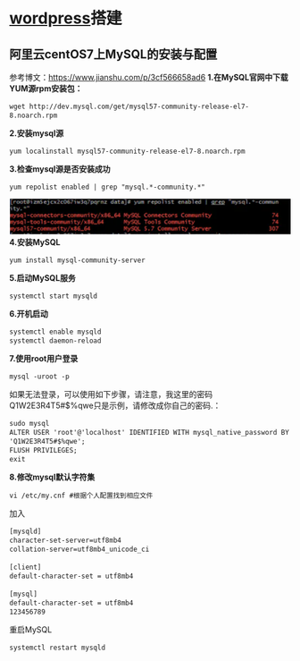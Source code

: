 # [wordpress](https://wordpress.org/)搭建



## 阿里云centOS7上MySQL的安装与配置

参考博文：https://www.jianshu.com/p/3cf566658ad6
**1.在MySQL官网中下载YUM源rpm安装包：**

```
wget http://dev.mysql.com/get/mysql57-community-release-el7-8.noarch.rpm
```

**2.安装mysql源**

```
yum localinstall mysql57-community-release-el7-8.noarch.rpm
```

**3.检查mysql源是否安装成功**

```
yum repolist enabled | grep "mysql.*-community.*"
```

![image-20210105232842335](../assets/mysql环境搭建.assets/image-20210105232842335.png)
**4.安装MySQL**

```
yum install mysql-community-server
```

**5.启动MySQL服务**

```
systemctl start mysqld
```

**6.开机启动**

```
systemctl enable mysqld
systemctl daemon-reload
```

**7.使用root用户登录**

```
mysql -uroot -p 
```

如果无法登录，可以使用如下步骤，请注意，我这里的密码Q1W2E3R4T5#$%qwe只是示例，请修改成你自己的密码.：

```
sudo mysql
ALTER USER 'root'@'localhost' IDENTIFIED WITH mysql_native_password BY 'Q1W2E3R4T5#$%qwe';
FLUSH PRIVILEGES;
exit
```

**8.修改mysql默认字符集**

```
vi /etc/my.cnf #根据个人配置找到相应文件
```

加入

```
[mysqld]
character-set-server=utf8mb4
collation-server=utf8mb4_unicode_ci

[client]
default-character-set = utf8mb4

[mysql]
default-character-set = utf8mb4
123456789
```

重启MySQL

```
systemctl restart mysqld
```
